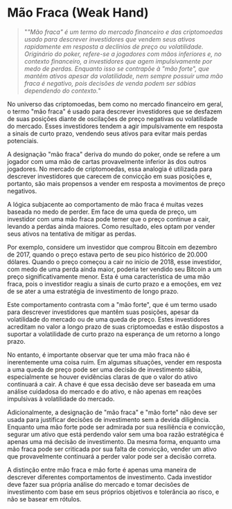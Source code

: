 # Mão Fraca (Weak Hand)

>"*"Mão fraca" é um termo do mercado financeiro e das criptomoedas usado para descrever investidores que vendem seus ativos rapidamente em resposta a declínios de preço ou volatilidade. Originário do poker, refere-se a jogadores com mãos inferiores e, no contexto financeiro, a investidores que agem impulsivamente por medo de perdas. Enquanto isso se contrapõe à "mão forte", que mantém ativos apesar da volatilidade, nem sempre possuir uma mão fraca é negativo, pois decisões de venda podem ser sábias dependendo do contexto.*"

No universo das criptomoedas, bem como no mercado financeiro em geral, o termo "mão fraca" é usado para descrever investidores que se desfazem de suas posições diante de oscilações de preço negativas ou volatilidade do mercado. Esses investidores tendem a agir impulsivamente em resposta a sinais de curto prazo, vendendo seus ativos para evitar mais perdas potenciais.

A designação "mão fraca" deriva do mundo do poker, onde se refere a um jogador com uma mão de cartas provavelmente inferior às dos outros jogadores. No mercado de criptomoedas, essa analogia é utilizada para descrever investidores que carecem de convicção em suas posições e, portanto, são mais propensos a vender em resposta a movimentos de preço negativos.

A lógica subjacente ao comportamento de mão fraca é muitas vezes baseada no medo de perder. Em face de uma queda de preço, um investidor com uma mão fraca pode temer que o preço continue a cair, levando a perdas ainda maiores. Como resultado, eles optam por vender seus ativos na tentativa de mitigar as perdas.

Por exemplo, considere um investidor que comprou Bitcoin em dezembro de 2017, quando o preço estava perto de seu pico histórico de 20.000 dólares. Quando o preço começou a cair no início de 2018, esse investidor, com medo de uma perda ainda maior, poderia ter vendido seu Bitcoin a um preço significativamente menor. Esta é uma característica de uma mão fraca, pois o investidor reagiu a sinais de curto prazo e a emoções, em vez de se ater a uma estratégia de investimento de longo prazo.

Este comportamento contrasta com a "mão forte", que é um termo usado para descrever investidores que mantêm suas posições, apesar da volatilidade do mercado ou de uma queda de preço. Estes investidores acreditam no valor a longo prazo de suas criptomoedas e estão dispostos a suportar a volatilidade de curto prazo na esperança de um retorno a longo prazo.

No entanto, é importante observar que ter uma mão fraca não é inerentemente uma coisa ruim. Em algumas situações, vender em resposta a uma queda de preço pode ser uma decisão de investimento sábia, especialmente se houver evidências claras de que o valor do ativo continuará a cair. A chave é que essa decisão deve ser baseada em uma análise cuidadosa do mercado e do ativo, e não apenas em reações impulsivas à volatilidade do mercado.

Adicionalmente, a designação de "mão fraca" e "mão forte" não deve ser usada para justificar decisões de investimento sem a devida diligência. Enquanto uma mão forte pode ser admirada por sua resiliência e convicção, segurar um ativo que está perdendo valor sem uma boa razão estratégica é apenas uma má decisão de investimento. Da mesma forma, enquanto uma mão fraca pode ser criticada por sua falta de convicção, vender um ativo que provavelmente continuará a perder valor pode ser a decisão correta.

A distinção entre mão fraca e mão forte é apenas uma maneira de descrever diferentes comportamentos de investimento. Cada investidor deve fazer sua própria análise do mercado e tomar decisões de investimento com base em seus próprios objetivos e tolerância ao risco, e não se basear em rótulos.